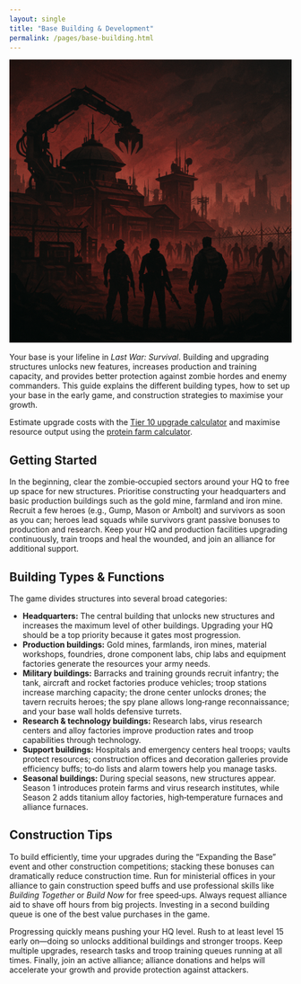 ```yaml
---
layout: single
title: "Base Building & Development"
permalink: /pages/base-building.html
---
```


![Stylised survivors overlooking a base](https://raw.githubusercontent.com/cortega26/LastWar/c6e2d5b32b326faeb218c5a80f65db6bd58e6e35/assets/images/base-hero.png)

Your base is your lifeline in *Last War: Survival*. Building and upgrading structures unlocks new features, increases production and training capacity, and provides better protection against zombie hordes and enemy commanders. This guide explains the different building types, how to set up your base in the early game, and construction strategies to maximise your growth.

Estimate upgrade costs with the [Tier 10 upgrade calculator](T10-calculator.html) and maximise resource output using the [protein farm calculator](protein-farm-calculator.html).

## Getting Started

In the beginning, clear the zombie‑occupied sectors around your HQ to free up space for new structures. Prioritise constructing your headquarters and basic production buildings such as the gold mine, farmland and iron mine. Recruit a few heroes (e.g., Gump, Mason or Ambolt) and survivors as soon as you can; heroes lead squads while survivors grant passive bonuses to production and research. Keep your HQ and production facilities upgrading continuously, train troops and heal the wounded, and join an alliance for additional support.

## Building Types & Functions

The game divides structures into several broad categories:

- **Headquarters:** The central building that unlocks new structures and increases the maximum level of other buildings. Upgrading your HQ should be a top priority because it gates most progression.
- **Production buildings:** Gold mines, farmlands, iron mines, material workshops, foundries, drone component labs, chip labs and equipment factories generate the resources your army needs.
- **Military buildings:** Barracks and training grounds recruit infantry; the tank, aircraft and rocket factories produce vehicles; troop stations increase marching capacity; the drone center unlocks drones; the tavern recruits heroes; the spy plane allows long‑range reconnaissance; and your base wall holds defensive turrets.
- **Research & technology buildings:** Research labs, virus research centers and alloy factories improve production rates and troop capabilities through technology.
- **Support buildings:** Hospitals and emergency centers heal troops; vaults protect resources; construction offices and decoration galleries provide efficiency buffs; to‑do lists and alarm towers help you manage tasks.
- **Seasonal buildings:** During special seasons, new structures appear. Season 1 introduces protein farms and virus research institutes, while Season 2 adds titanium alloy factories, high‑temperature furnaces and alliance furnaces.

## Construction Tips

To build efficiently, time your upgrades during the “Expanding the Base” event and other construction competitions; stacking these bonuses can dramatically reduce construction time. Run for ministerial offices in your alliance to gain construction speed buffs and use professional skills like *Building Together* or *Build Now* for free speed‑ups. Always request alliance aid to shave off hours from big projects. Investing in a second building queue is one of the best value purchases in the game.

Progressing quickly means pushing your HQ level. Rush to at least level 15 early on—doing so unlocks additional buildings and stronger troops. Keep multiple upgrades, research tasks and troop training queues running at all times. Finally, join an active alliance; alliance donations and helps will accelerate your growth and provide protection against attackers.
